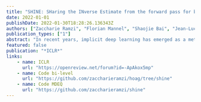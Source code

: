 ```yaml
---
title: "SHINE: SHaring the INverse Estimate from the forward pass for bi-level optimization and implicit models"
date: 2022-01-01
publishDate: 2022-01-30T18:28:26.136343Z
authors: ["Zaccharie Ramzi", "Florian Mannel", "Shaojie Bai", "Jean-Luc Starck", "Philippe Ciuciu", "Thomas Moreau"]
publication_types: ["1"]
abstract: "In recent years, implicit deep learning has emerged as a method to increase the effective depth of deep neural networks. While their training is memory-efficient, they are still significantly slower to train than their explicit counterparts. In Deep Equilibrium Models (DEQs), the training is performed as a bi-level problem, and its computational complexity is partially driven by the iterative inversion of a huge Jacobian matrix. In this paper, we propose a novel strategy to tackle this computational bottleneck from which many bi-level problems suffer. The main idea is to use the quasi-Newton matrices from the forward pass to efficiently approximate the inverse Jacobian matrix in the direction needed for the gradient computation. We provide a theorem that motivates using our method with the original forward algorithms. In addition, by modifying these forward algorithms, we further provide theoretical guarantees that our method asymptotically estimates the true implicit gradient. We empirically study this approach and the recent Jacobian-Free method in different settings, ranging from hyperparameter optimization to large Multiscale DEQs (MDEQs) applied to CIFAR and ImageNet. Both methods reduce significantly the computational cost of the backward pass. While SHINE has a clear advantage on hyperparameter optimization problems, both methods attain similar computational performances for larger scale problems such as MDEQs at the cost of a limited performance drop compared to the original models."
featured: false
publication: "*ICLR*"
links:
    - name: ICLR
      url: "https://openreview.net/forum?id=-ApAkox5mp"
    - name: Code bi-level
      url: "https://github.com/zaccharieramzi/hoag/tree/shine"
    - name: Code MDEQ
      url: "https://github.com/zaccharieramzi/shine"
---
```


